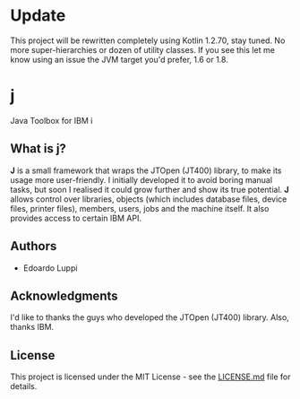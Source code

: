 # Update
This project will be rewritten completely using Kotlin 1.2.70, stay tuned.
No more super-hierarchies or dozen of utility classes.
If you see this let me know using an issue the JVM target you'd prefer, 1.6 or 1.8.

# j
Java Toolbox for IBM i

## What is j?
**J** is a small framework that wraps the JTOpen (JT400) library, to make its usage more user-friendly.
I initially developed it to avoid boring manual tasks, but soon I realised it could grow further and show its true potential.
**J** allows control over libraries, objects (which includes database files, device files, printer files), members, users, jobs and the machine itself.
It also provides access to certain IBM API.

## Authors
* Edoardo Luppi

## Acknowledgments
I'd like to thanks the guys who developed the JTOpen (JT400) library.
Also, thanks IBM.

## License
This project is licensed under the MIT License - see the [LICENSE.md](LICENSE.md) file for details.
